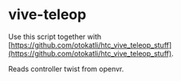 # vive-teleop

Use this script together with [https://github.com/otokatli/htc_vive_teleop_stuff](https://github.com/otokatli/htc_vive_teleop_stuff).

Reads controller twist from openvr.
